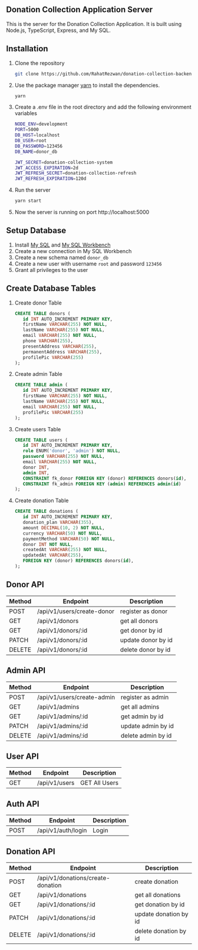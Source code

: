## Donation Collection Application Server

This is the server for the Donation Collection Application. It is built using Node.js, TypeScript, Express, and My SQL.

## Installation

1. Clone the repository

   ```bash
   git clone https://github.com/RahatRezwan/donation-collection-backend.git
   ```

2. Use the package manager [yarn](https://yarnpkg.com/) to install the dependencies.

   ```bash
   yarn
   ```

3. Create a .env file in the root directory and add the following environment variables

   ```bash
   NODE_ENV=development
   PORT=5000
   DB_HOST=localhost
   DB_USER=root
   DB_PASSWORD=123456
   DB_NAME=donor_db

   JWT_SECRET=donation-collection-system
   JWT_ACCESS_EXPIRATION=2d
   JWT_REFRESH_SECRET=donation-collection-refresh
   JWT_REFRESH_EXPIRATION=120d
   ```

4. Run the server

   ```bash
   yarn start
   ```

5. Now the server is running on port http://localhost:5000

## Setup Database

1. Install [My SQL](https://dev.mysql.com/downloads/mysql/) and [My SQL Workbench](https://dev.mysql.com/downloads/workbench/)
2. Create a new connection in My SQL Workbench
3. Create a new schema named `donor_db`
4. Create a new user with username `root` and password `123456`
5. Grant all privileges to the user

## Create Database Tables

1. Create donor Table

   ```SQL
   CREATE TABLE donors (
      id INT AUTO_INCREMENT PRIMARY KEY,
      firstName VARCHAR(255) NOT NULL,
      lastName VARCHAR(255) NOT NULL,
      email VARCHAR(255) NOT NULL,
      phone VARCHAR(255),
      presentAddress VARCHAR(255),
      permanentAddress VARCHAR(255),
      profilePic VARCHAR(255)
   );

   ```

2. Create admin Table

   ```SQL
   CREATE TABLE admin (
      id INT AUTO_INCREMENT PRIMARY KEY,
      firstName VARCHAR(255) NOT NULL,
      lastName VARCHAR(255) NOT NULL,
      email VARCHAR(255) NOT NULL,
      profilePic VARCHAR(255)
   );
   ```

3. Create users Table

   ```SQL
   CREATE TABLE users (
      id INT AUTO_INCREMENT PRIMARY KEY,
      role ENUM('donor', 'admin') NOT NULL,
      password VARCHAR(255) NOT NULL,
      email VARCHAR(255) NOT NULL,
      donor INT,
      admin INT,
      CONSTRAINT fk_donor FOREIGN KEY (donor) REFERENCES donors(id),
      CONSTRAINT fk_admin FOREIGN KEY (admin) REFERENCES admin(id)
   );
   ```

4. Create donation Table

   ```SQL
   CREATE TABLE donations (
      id INT AUTO_INCREMENT PRIMARY KEY,
      donation_plan VARCHAR(355),
      amount DECIMAL(10, 2) NOT NULL,
      currency VARCHAR(50) NOT NULL,
      paymentMethod VARCHAR(50) NOT NULL,
      donor INT NOT NULL,
      createdAt VARCHAR(255) NOT NULL,
      updatedAt VARCHAR(255),
      FOREIGN KEY (donor) REFERENCES donors(id),
   );
   ```

## Donor API

| Method | Endpoint                   | Description        |
| ------ | -------------------------- | ------------------ |
| POST   | /api/v1/users/create-donor | register as donor  |
| GET    | /api/v1/donors             | get all donors     |
| GET    | /api/v1/donors/:id         | get donor by id    |
| PATCH  | /api/v1/donors/:id         | update donor by id |
| DELETE | /api/v1/donors/:id         | delete donor by id |

## Admin API

| Method | Endpoint                   | Description        |
| ------ | -------------------------- | ------------------ |
| POST   | /api/v1/users/create-admin | register as admin  |
| GET    | /api/v1/admins             | get all admins     |
| GET    | /api/v1/admins/:id         | get admin by id    |
| PATCH  | /api/v1/admins/:id         | update admin by id |
| DELETE | /api/v1/admins/:id         | delete admin by id |

## User API

| Method | Endpoint      | Description   |
| ------ | ------------- | ------------- |
| GET    | /api/v1/users | GET All Users |

## Auth API

| Method | Endpoint           | Description |
| ------ | ------------------ | ----------- |
| POST   | /api/v1/auth/login | Login       |

## Donation API

| Method | Endpoint                          | Description           |
| ------ | --------------------------------- | --------------------- |
| POST   | /api/v1/donations/create-donation | create donation       |
| GET    | /api/v1/donations                 | get all donations     |
| GET    | /api/v1/donations/:id             | get donation by id    |
| PATCH  | /api/v1/donations/:id             | update donation by id |
| DELETE | /api/v1/donations/:id             | delete donation by id |
